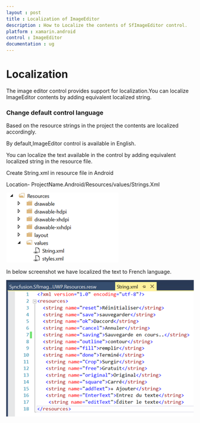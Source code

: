 ```yaml
---
layout : post
title : Localization of ImageEditor
description : How to Localize the contents of SfImageEditor control.
platform : xamarin.android
control : ImageEditor
documentation : ug
---
```


# Localization

The image editor control provides support for localization.You can localize ImageEditor contents by adding equivalent localized string.

### Change default control language

Based on the resource strings in the project the contents are localized accordingly.

By default,ImageEditor control is available in English.

You can localize the text available in the control by adding equivalent localized string in the resource file.

Create String.xml in resource file in Android

Location- ProjectName.Android/Resources/values/Strings.Xml

![SfImageEditor](ImageEditor_images/androidstrings.png)

In below screenshot we have localized the text to French language.

![SfImageEditor](ImageEditor_images/androidresources.png)

